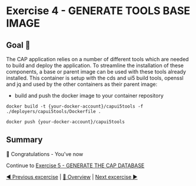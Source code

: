 # Exercise 4 - GENERATE TOOLS BASE IMAGE

## Goal 🎯

The CAP application relies on a number of different tools which are needed to build and deploy the application. To streamline the installation of these components, a base or parent image can be used with these tools already installed. This container is setup with the cds and ui5 build tools, openssl and jq and used by the other containers as their parent image:

- build and push the docker image to your container repository

```shell
docker build -t {your-docker-account}/capui5tools -f ./deployers/capui5tools/Dockerfile .

docker push {your-docker-account}/capui5tools
```

## Summary

🎉 Congratulations - You've now

Continue to [Exercise 5 - GENERATE THE CAP DATABASE](../ex5/README.md)

[◀ Previous excercise](../ex3/README.md) | [🔼 Overview](../../README.md) | [Next excercise ▶](../ex5/README.md)
